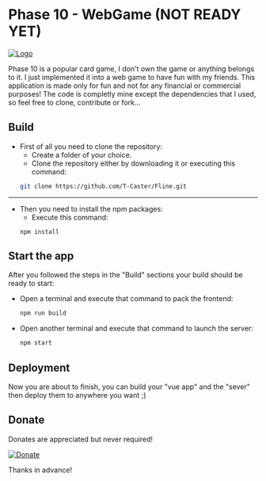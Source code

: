 # Phase 10 - WebGame (NOT READY YET)
[![Logo](https://play-lh.googleusercontent.com/TSWxyhsMENOyjTnRG5PmHFIMdg095lWEbcapjfsRbJ7YLicYUXS4mQ7tjhmjCIldTJ8k "Phase 10")](https://www.unorules.org/phase-10-rules/ "Phase 10")

Phase 10 is a popular card game, I don't own the game or anything belongs to it. I just implemented it into a web game to have fun with my friends.
This application is made only for fun and not for any financial or commercial purposes!
The code is completly mine except the dependencies that I used, so feel free to clone, contribute or fork...

## Build
- First of all you need to clone the repository:
	- Create a folder of your choice.
	- Clone the repository either by downloading it or executing this command:
	```bash
	git clone https://github.com/T-Caster/Fline.git
	```
---
- Then you need to install the npm packages: 
	- Execute this command:
	```
	npm install
	```

## Start the app
After you followed the steps in the "Build" sections your build should be ready to start:
- Open a terminal and execute that command to pack the frontend:
	```bash
	npm run build
	```
- Open another terminal and execute that command to launch the server:
	```bash
	npm start
	```
## Deployment
Now you are about to finish, you can build your "vue app" and the "sever" then deploy them to anywhere you want ;)

## Donate
Donates are appreciated but never required!

[![Donate](https://img.shields.io/badge/Donate-PayPal-green.svg)](https://www.paypal.com/paypalme/AdeIssawe)

Thanks in advance!

